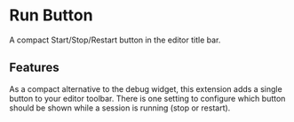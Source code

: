 # Run Button

A compact Start/Stop/Restart button in the editor title bar.

## Features

As a compact alternative to the debug widget, this extension adds a single button to your editor toolbar. There is one setting to configure which button should be shown while a session is running (stop or restart).
